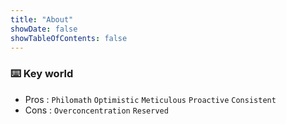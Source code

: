 ```yaml
---
title: "About"
showDate: false
showTableOfContents: false
---
```


### ⌨️ Key world

- Pros : `Philomath` `Optimistic` `Meticulous` `Proactive` `Consistent`
- Cons : `Overconcentration` `Reserved`
